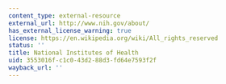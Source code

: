 ```yaml
---
content_type: external-resource
external_url: http://www.nih.gov/about/
has_external_license_warning: true
license: https://en.wikipedia.org/wiki/All_rights_reserved
status: ''
title: National Institutes of Health
uid: 3553016f-c1c0-43d2-88d3-fd64e7593f2f
wayback_url: ''
---
```

